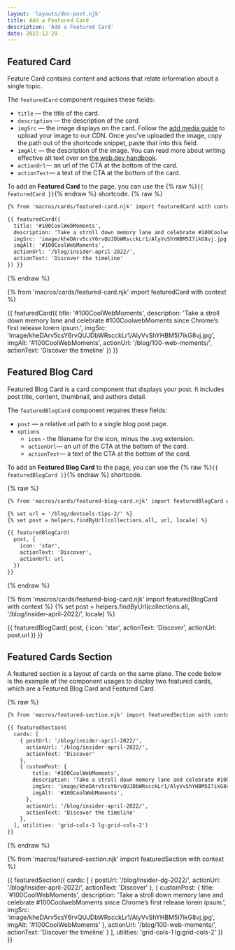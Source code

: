 ```yaml
---
layout: 'layouts/doc-post.njk'
title: Add a Featured Card
description: 'Add a Featured Card'
date: 2022-12-29
---
```


## Featured Card

Feature Card contains content and actions that relate information about a single topic.

The `featuredCard` component requires these fields:

- `title` — the title of the card.
- `description` — the description of the card.
- `imgSrc` — the image displays on the card. Follow the [add media guide](/docs/handbook/how-to/add-media/) to upload your
image to our CDN. Once you've uploaded the image, copy the path out of the
shortcode snippet, paste that into this field.
- `imgAlt` — the description
of the image. You can read more about writing effective alt text over on [the
web.dev handbook](https://web.dev/handbook/inclusion-and-accessibility/#use-inclusive-images).
- `actionUrl`— an url of the CTA at the bottom of the card.
- `actionText`— a text of the CTA at the bottom of the card.

To add an **Featured Card** to the page, you can use the {% raw %}`{{ featuredCard }}`{% endraw %} shortcode.
{% raw %}

```md
{% from 'macros/cards/featured-card.njk' import featuredCard with context %}
```

```md
{{ featuredCard({
  title: '#100CoolWebMoments',
  description: 'Take a stroll down memory lane and celebrate #100CoolwebMoments since Chrome’s first release lorem ipsum.', 
  imgSrc: 'image/kheDArv5csY6rvQUJDbWRscckLr1/AlyVvShYHBM5I7ikG8vj.jpg',
  imgAlt: '#100CoolWebMoments',
  actionUrl: '/blog/insider-april-2022/',
  actionText: 'Discover the timeline'
}) }}
```

{% endraw %}

{% from 'macros/cards/featured-card.njk' import featuredCard with context %}

{{ featuredCard({
  title: '#100CoolWebMoments',
  description: 'Take a stroll down memory lane and celebrate #100CoolwebMoments since Chrome’s first release lorem ipsum.',
  imgSrc: 'image/kheDArv5csY6rvQUJDbWRscckLr1/AlyVvShYHBM5I7ikG8vj.jpg',
  imgAlt: '#100CoolWebMoments',
  actionUrl: '/blog/100-web-moments/',
  actionText: 'Discover the timeline'
}) }}

## Featured Blog Card

Featured Blog Card is a card component that displays your post. It includes post title, content, thumbnail, and authors detail.

The `featuredBlogCard` component requires these fields:

- `post` — a relative url path to a single blog post page.
- `options`
  - `icon` - the filename for the icon, minus the .svg extension.
  - `actionUrl`— an url of the CTA at the bottom of the card.
  - `actionText`— a text of the CTA at the bottom of the card.

To add an **Featured Blog Card** to the page, you can use the {% raw %}`{{ featuredBlogCard }}`{% endraw %} shortcode.

{% raw %}

```md
{% from 'macros/cards/featured-blog-card.njk' import featuredBlogCard with context %}
```

```md
{% set url = '/blog/devtools-tips-2/' %}
{% set post = helpers.findByUrl(collections.all, url, locale) %}

{{ featuredBlogCard(
  post, {
    icon: 'star',
    actionText: 'Discover',
    actionUrl: url
  })
}}
```

{% endraw %}

{% from 'macros/cards/featured-blog-card.njk' import featuredBlogCard with context %}
{% set post = helpers.findByUrl(collections.all, '/blog/insider-april-2022/', locale) %}

{{ featuredBlogCard(
  post, {
    icon: 'star',
    actionText: 'Discover',
    actionUrl: post.url
  })
}}

## Featured Cards Section

A featured section is a layout of cards on the same plane. The code below is the example of the component usages to display two featured cards, which are a Featured Blog Card and Featured Card.

{% raw %}

```md
{% from 'macros/featured-section.njk' import featuredSection with context %}
```

```md
{{ featuredSection(
  cards: [
    { postUrl: '/blog/insider-april-2022/',
      actionUrl: '/blog/insider-april-2022/',
      actionText: 'Discover'
    }, 
    { customPost: {
        title: '#100CoolWebMoments',
        description: 'Take a stroll down memory lane and celebrate #100CoolwebMoments since Chrome’s first release lorem ipsum.',
        imgSrc: 'image/kheDArv5csY6rvQUJDbWRscckLr1/AlyVvShYHBM5I7ikG8vj.jpg',
        imgAlt: '#100CoolWebMoments',
      },
      actionUrl: '/blog/insider-april-2022/',
      actionText: 'Discover the timeline'
    },
  ], utilities: 'grid-cols-1 lg:grid-cols-2') 
}}
```

{% endraw %}

{% from 'macros/featured-section.njk' import featuredSection with context %}

{{ featuredSection({
  cards: [
    {
      postUrl: '/blog/insider-dg-2022/',
      actionUrl: '/blog/insider-april-2022/',
      actionText: 'Discover'
    },
    {
      customPost: {
        title: '#100CoolWebMoments',
        description: 'Take a stroll down memory lane and celebrate #100CoolwebMoments since Chrome’s first release lorem ipsum.',
        imgSrc: 'image/kheDArv5csY6rvQUJDbWRscckLr1/AlyVvShYHBM5I7ikG8vj.jpg',
        imgAlt: '#100CoolWebMoments'
      },
      actionUrl: '/blog/100-web-moments/',
      actionText: 'Discover the timeline'
    }
  ],
  utilities: 'grid-cols-1 lg:grid-cols-2'
}) }}
